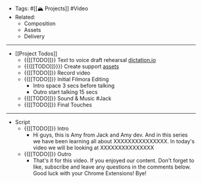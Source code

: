 - Tags: #[[🏔️ Projects]] #Video 
- Related:
    - Composition
    - Assets
    - Delivery
- ----------------------------------------------- 
- [[Project Todos]]
    - {{[[TODO]]}} Text to voice draft rehearsal [dictation.io](https://dictation.io/speech)
    - {{{[[TODO]]}}}} Create support [assets](https://www.canva.com/) 
    - {{[[TODO]]}} Record video
    - {{[[TODO]]}} Initial Filmora Editing
        - Intro space 3 secs before talking
        - Outro start talking 15 secs 
    - {{[[TODO]]}} Sound & Music #Jack
    - {{[[TODO]]}} Final Touches
- ----------------------------------------------- 
- Script
    - {{[[TODO]]}} Intro
        - Hi guys, this is Amy from Jack and Amy dev. And in this series we have been learning all about XXXXXXXXXXXXXXX. In today's video we will be looking at XXXXXXXXXXXXXXX
    - {{[[TODO]]}} Outro
        - That's it for this video. If you enjoyed our content. Don't forget to like, subscribe and leave any questions in the comments below. Good luck with your Chrome Extensions! Bye! 
